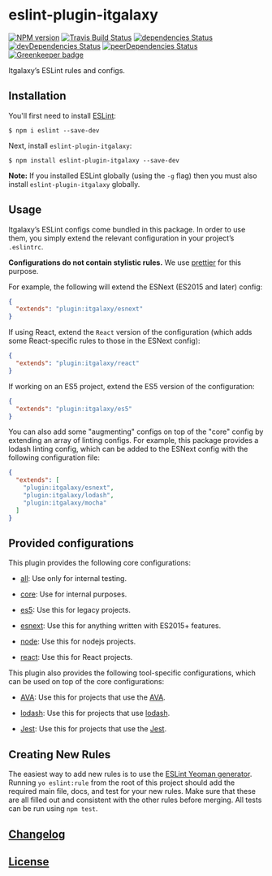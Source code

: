# eslint-plugin-itgalaxy

[![NPM version](https://img.shields.io/npm/v/eslint-plugin-itgalaxy.svg)](https://www.npmjs.org/package/eslint-plugin-itgalaxy)
[![Travis Build Status](https://img.shields.io/travis/itgalaxy/eslint-plugin-itgalaxy/master.svg?label=build)](https://travis-ci.org/itgalaxy/eslint-plugin-itgalaxy)
[![dependencies Status](https://david-dm.org/itgalaxy/eslint-plugin-itgalaxy/status.svg)](https://david-dm.org/itgalaxy/eslint-plugin-itgalaxy)
[![devDependencies Status](https://david-dm.org/itgalaxy/eslint-plugin-itgalaxy/dev-status.svg)](https://david-dm.org/itgalaxy/eslint-plugin-itgalaxy?type=dev)
[![peerDependencies Status](https://david-dm.org/itgalaxy/eslint-plugin-itgalaxy/peer-status.svg)](https://david-dm.org/itgalaxy/eslint-plugin-itgalaxy?type=peer)
[![Greenkeeper badge](https://badges.greenkeeper.io/itgalaxy/eslint-plugin-itgalaxy.svg)](https://greenkeeper.io)

Itgalaxy’s ESLint rules and configs.

## Installation

You'll first need to install [ESLint](http://eslint.org):

```shell
$ npm i eslint --save-dev
```

Next, install `eslint-plugin-itgalaxy`:

```shell
$ npm install eslint-plugin-itgalaxy --save-dev
```

**Note:** If you installed ESLint globally (using the `-g` flag)
then you must also install `eslint-plugin-itgalaxy` globally.

## Usage

Itgalaxy’s ESLint configs come bundled in this package. In order to use them,
you simply extend the relevant configuration in your project’s `.eslintrc`. 

**Configurations do not contain stylistic rules.** We use
[prettier](https://github.com/prettier/prettier) for this purpose.

For example, the following will extend the ESNext (ES2015 and later) config:

```json
{
  "extends": "plugin:itgalaxy/esnext"
}
```

If using React, extend the `React` version of the configuration 
(which adds some React-specific rules to those in the ESNext config):

```json
{
  "extends": "plugin:itgalaxy/react"
}
```

If working on an ES5 project, extend the ES5 version of the configuration:

```json
{
  "extends": "plugin:itgalaxy/es5"
}
```

You can also add some "augmenting" configs on top of the "core" config 
by extending an array of linting configs. For example, this package provides 
a lodash linting config, which can be added to the ESNext config with 
the following configuration file:

```json
{
  "extends": [
    "plugin:itgalaxy/esnext",
    "plugin:itgalaxy/lodash",
    "plugin:itgalaxy/mocha"
  ]
}
```

## Provided configurations

This plugin provides the following core configurations:

- [all](lib/config/all.js): Use only for internal testing.

- [core](lib/config/core.js): Use for internal purposes.

- [es5](lib/config/es5.js): Use this for legacy projects.

- [esnext](lib/config/esnext.js): Use this for anything written with ES2015+
  features.

- [node](lib/config/node.js): Use this for nodejs projects.

- [react](lib/config/react.js): Use this for React projects.

This plugin also provides the following tool-specific configurations, which
can be used on top of the core configurations:

- [AVA](lib/config/ava.js): Use this for projects that use the
  [AVA](https://github.com/sindresorhus/ava).

- [lodash](lib/config/lodash.js): Use this for projects that use
  [lodash](https://lodash.com).

- [Jest](lib/config/jest.js): Use this for projects that use the
  [Jest](https://github.com/facebook/jest).

## Creating New Rules

The easiest way to add new rules is to use the
[ESLint Yeoman generator](https://www.npmjs.com/package/generator-eslint). 
Running `yo eslint:rule` from the root of this project should add the required
main file, docs, and test for your new rules. Make sure that these are
all filled out and consistent with the other rules before merging.
All tests can be run using `npm test`.

## [Changelog](CHANGELOG.md)

## [License](LICENSE)
